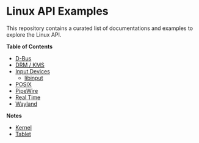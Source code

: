 # Linux API Examples

This repository contains a curated list of documentations and examples to explore the Linux API.

**Table of Contents**
* [D-Bus](dbus/README.md)
* [DRM / KMS](drm-kms/README.md)
* [Input Devices](dev-input)
    * [libinput](dev-input/libinput-api-example/README.md)
* [POSIX](posix/README.md)
* [PipeWire](pipewire/README.md)
* [Real Time](real-time/README.md)
* [Wayland](wayland/README.md)

**Notes**
* [Kernel](notes/kernel.md)
* [Tablet](notes/tablet.md)
